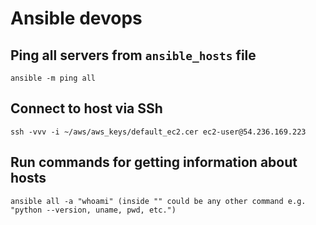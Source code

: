 # Ansible devops

## Ping all servers from `ansible_hosts` file

```text
ansible -m ping all
```

## Connect to host via SSh

```text
ssh -vvv -i ~/aws/aws_keys/default_ec2.cer ec2-user@54.236.169.223
```

## Run commands for getting information about hosts

```text
ansible all -a "whoami" (inside "" could be any other command e.g. "python --version, uname, pwd, etc.")
```
